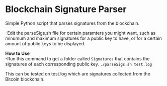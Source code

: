 # Blockchain Signature Parser
Simple Python script that parses signatures from the blockchain.  

-Edit the parseSigs.sh file for certain paramters you might want, such as minumum and maximum signatures for a public key to have, or for a certain amount of public keys to be displayed.  

**How to Use**  
-Run this command to get a folder called ```Signatures``` that contains the signatures of each corresponding public key.  ```./parseSigs.sh test.log```

This can be tested on test.log which are signatures collected from the Bitcoin blockchain.
